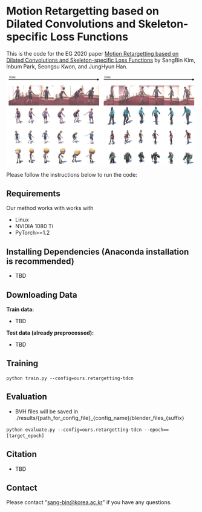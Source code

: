 # Motion Retargetting based on Dilated Convolutions and Skeleton-specific Loss Functions

This is the code for the EG 2020 paper [Motion Retargetting based on Dilated Convolutions and Skeleton-specific Loss Functions](https://sites.google.com/view/retargetting-tdcn) by SangBin Kim, Inbum Park, Seongsu Kwon, and JungHyun Han.

![figure1](images/figure1.jpg)

Please follow the instructions below to run the code:

## Requirements
Our method works with works with
* Linux
* NVIDIA 1080 Ti
* PyTorch>=1.2

## Installing Dependencies (Anaconda installation is recommended)
* TBD


## Downloading Data
**Train data:**  
* TBD


**Test data (already preprocessed):**  
* TBD

## Training
```
python train.py --config=ours.retargetting-tdcn
```

## Evaluation 
* BVH files will be saved in ./results/{path_for_config_file}\_{config_name}/blender_files\_{suffix}
```
python evaluate.py --config=ours.retargetting-tdcn --epoch==[target_epoch]
```


## Citation                                                                      
* TBD                                                                                 

## Contact
Please contact "sang-bin@korea.ac.kr" if you have any questions.
